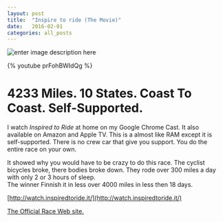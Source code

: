 ```yaml
---
layout: post
title:  "Inspire to ride (The Movie)"
date:   2016-02-01
categories: all_posts
---
```


![enter image description here](http://i0.wp.com/transambikerace.com/wp-content/uploads/2015/07/TransAm2016FlyerWeb.png)


 {% youtube prFohBWIdQg %} 



# 4233 Miles. 10 States. Coast To Coast. Self-Supported.



 I watch *Inspired to Ride* at home on my Google Chrome Cast.
 It also available on Amazon and Apple TV.
 This is a almost like RAM except it is self-supported. There is no crew car that give you support. You do the entire race on your own.
 
 It showed why you would have to be crazy to do this race.
 The cyclist bicycles broke, there bodies broke down. They rode over 300 miles a day with only 2 or 3 hours of sleep.  
 The winner Finnish it in less   over 4000 miles in less then 18 days.

[http://watch.inspiredtoride.it/](http://watch.inspiredtoride.it/)
 

[The Official Race Web site.](http://transambikerace.com/)                       

